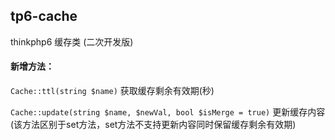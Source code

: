 ## tp6-cache

thinkphp6 缓存类 (二次开发版)

#### 新增方法：

`Cache::ttl(string $name)` 获取缓存剩余有效期(秒)

`Cache::update(string $name, $newVal, bool $isMerge = true)` 更新缓存内容 (该方法区别于set方法，set方法不支持更新内容同时保留缓存剩余有效期)


